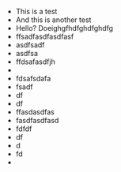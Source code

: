 - This is a test
- And this is another test
- Hello? Doeighgfhdfghdfghdfg
- ffsadfasdfasdfasf
- asdfsadf
- asdfsa
- ffdsafasdfjh
-
- fdsafsdafa
- fsadf
- df
- df
- ffasdasdfas
- fasdfasdfasd
- fdfdf
- df
- d
- fd
-